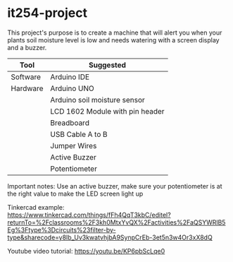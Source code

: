 # it254-project
This project's purpose is to create a machine that will alert you when your plants soil moisture level is low and needs watering with a screen display and a buzzer.

| Tool          | Suggested                      |
| ------------- | ------------------------------ |
| Software      | Arduino IDE                    |
| Hardware      | Arduino UNO                    |
|               | Arduino soil moisture sensor   |
|               | LCD 1602 Module with pin header|
|               | Breadboard                     |
|               | USB Cable A to B               |
|               | Jumper Wires                   |
|               | Active Buzzer                  |
|               | Potentiometer                  |

Important notes: Use an active buzzer, make sure your potentiometer is at the right value to make the LED screen light up

Tinkercad example: https://www.tinkercad.com/things/fFh4QqT3kbC/editel?returnTo=%2Fclassrooms%2F3kh0MtxYvQX%2Factivities%2FaQSYWRlB5Eg%3Ftype%3Dcircuits%23filter-by-type&sharecode=y8Ib_Uv3kwatvhjbA9SynpCrEb-3et5n3w4Or3xX8dQ

Youtube video tutorial: https://youtu.be/KP6pbScLqe0
